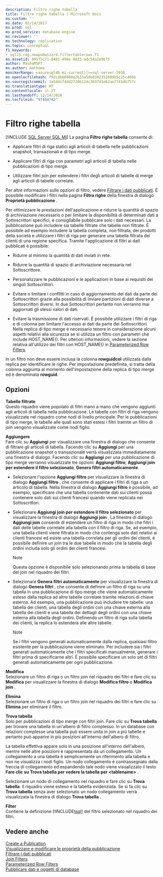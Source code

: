```yaml
---
description: Filtro righe tabella
title: Filtro righe tabella | Microsoft Docs
ms.custom: ''
ms.date: 03/14/2017
ms.prod: sql
ms.prod_service: database-engine
ms.reviewer: ''
ms.technology: replication
ms.topic: conceptual
f1_keywords:
- sql13.rep.newpubwizard.filtertablerows.f1
ms.assetid: 005f5c71-0401-490e-8823-adc54a2e9675
author: MashaMSFT
ms.author: mathoma
monikerRange: =azuresqldb-mi-current||>=sql-server-2016
ms.openlocfilehash: f92cdb60988e2b33a5de8382352609b5c25c466b
ms.sourcegitcommit: 1a544cf4dd2720b124c3697d1e62ae7741db757c
ms.translationtype: HT
ms.contentlocale: it-IT
ms.lasthandoff: 12/14/2020
ms.locfileid: "97464742"
---
```

# <a name="filter-table-rows"></a>Filtro righe tabella
[!INCLUDE [SQL Server SQL MI](../../includes/applies-to-version/sql-asdbmi.md)]
  La pagina **Filtro righe tabella** consente di:  
  
-   Applicare filtri di riga statici agli articoli di tabella nelle pubblicazioni snapshot, transazionali e di tipo merge.  
  
-   Applicare filtri di riga con parametri agli articoli di tabella nelle pubblicazioni di tipo merge.  
  
-   Utilizzare filtri join per estendere i filtri degli articoli di tabelle di merge agli articoli di tabelle correlate.  
  
 Per altre informazioni sulle opzioni di filtro, vedere [Filtrare i dati pubblicati](../../relational-databases/replication/publish/filter-published-data.md). È possibile modificare i filtri nella pagina **Filtra righe** della finestra di dialogo **Proprietà pubblicazione** .  
  
 Per ottimizzare le prestazioni dell'applicazione e ridurre la quantità di spazio di archiviazione necessario o per limitare la disponibilità di determinati dati a Sottoscrittori specifici, è consigliabile pubblicare solo i dati necessari. La pubblicazione può includere sia tabelle filtrate che tabelle non filtrate. È possibile ad esempio includere la tabella completa, non filtrata, dei prodotti della società e utilizzare i filtri di riga per generare una tabella filtrata dei clienti di una regione specifica. Tramite l'applicazione di filtri ai dati pubblicati è possibile:  
  
-   Ridurre al minimo la quantità di dati inviati in rete.  
  
-   Ridurre la quantità di spazio di archiviazione necessaria nel Sottoscrittore.  
  
-   Personalizzare le pubblicazioni e le applicazioni in base ai requisiti dei singoli Sottoscrittori.  
  
-   Evitare o limitare i conflitti in caso di aggiornamento dei dati da parte dei Sottoscrittori grazie alla possibilità di inviare partizioni di dati diverse a Sottoscrittori diversi. In due Sottoscrittori pertanto non verranno mai aggiornati gli stessi valori di dati.  
  
-   Evitare la trasmissione di dati riservati. È possibile utilizzare i filtri di riga e di colonna per limitare l'accesso ai dati da parte dei Sottoscrittori. Nella replica di tipo merge è necessario tenere in considerazione alcuni aspetti relativi alla sicurezza se si utilizza un filtro con parametri che include HOST_NAME(). Per ulteriori informazioni, vedere la sezione relativa all'utilizzo dei filtri con HOST_NAME() in [Parameterized Row Filters](../../relational-databases/replication/merge/parameterized-filters-parameterized-row-filters.md).  
  
 In un filtro non deve essere inclusa la colonna **rowguidcol** utilizzata dalla replica per identificare le righe. Per impostazione predefinita, si tratta della colonna aggiunta al momento dell'impostazione della replica di tipo merge ed è denominata **rowguid**.  
  
## <a name="options"></a>Opzioni  
 **Tabelle filtrate**  
 Questo riquadro viene popolato di filtri mano a mano che vengono aggiunti agli articoli di tabella nella pubblicazione. Le tabelle con filtri di riga vengono visualizzate nel riquadro come nodi di livello principale. Per le pubblicazioni di tipo merge, le tabelle alle quali sono stati estesi i filtri tramite un filtro di join vengono visualizzate come nodi figlio.  
  
 **Aggiungere**  
 Fare clic su **Aggiungi** per visualizzare una finestra di dialogo che consente di filtrare gli articoli di tabella. Facendo clic su **Aggiungi** per una pubblicazione snapshot o transazionale verrà visualizzata immediatamente una finestra di dialogo. Facendo clic su **Aggiungi** per una pubblicazione di tipo merge verranno visualizzate tre opzioni: **Aggiungi filtro**; **Aggiungi join per estendere il filtro selezionato**; **Genera filtri automaticamente**.  
  
-   Selezionare l'opzione **Aggiungi filtro** per visualizzare la finestra di dialogo **Aggiungi filtro** , che consente di applicare i filtri di riga a un articolo di tabella. Nella finestra di dialogo **Aggiungi filtro** è possibile, ad esempio, specificare che una tabella contenente dati sui clienti possa contenere solo dati sui clienti francesi quando viene replicata nei Sottoscrittori.  
  
-   Selezionare **Aggiungi join per estendere il filtro selezionato** per visualizzare la finestra di dialogo **Aggiungi join** , La finestra di dialogo **Aggiungi join** consente di estendere un filtro di riga in modo che filtri i dati delle tabelle correlate alla tabella con il filtro di riga. Se, ad esempio, una tabella clienti viene filtrata in modo che contenga solo dati relativi ai clienti francesi ed esiste una tabella correlata per gli ordini dei clienti, è possibile definire un join tra le due tabelle in modo che la tabella degli ordini includa solo gli ordini dei clienti francesi.  
  
    > [!NOTE]  
    >  Questa opzione è disponibile solo selezionando prima la tabella di base del join nel riquadro dei filtri.  
  
-   Selezionare **Genera filtri automaticamente** per visualizzare la finestra di dialogo **Genera filtri** , che consente di definire un filtro di riga su una tabella in una pubblicazione di tipo merge che viene automaticamente esteso dalla replica ad altre tabelle correlate tramite relazioni di chiave esterna. Ad esempio, una pubblicazione può includere tre tabelle: una tabella dei clienti, una tabella degli ordini con una chiave esterna alla tabella dei clienti e una tabella dei dettagli degli ordini con una chiave esterna alla tabella degli ordini. Definendo un filtro di riga sulla tabella dei clienti, la replica lo estenderà alle altre tabelle.  
  
    > [!NOTE]  
    >  Se i filtri vengono generati automaticamente dalla replica, qualsiasi filtro esistente per la pubblicazione viene eliminato. Per includere sia i filtri generati automaticamente che i filtri specificati manualmente, generare i filtri prima di specificarne altri. È possibile specificare un solo set di filtri generati automaticamente per ogni pubblicazione.  
  
 **Modifica**  
 Selezionare un filtro di riga o un filtro join nel riquadro dei filtri e fare clic su **Modifica** per visualizzare la finestra di dialogo **Modifica filtro** o **Modifica join** .  
  
 **Elimina**  
 Selezionare un filtro di riga o un filtro join nel riquadro dei filtri e fare clic su **Elimina** per eliminare il filtro.  
  
 **Trova tabella**  
 Solo per pubblicazioni di tipo merge con filtri join. Fare clic su **Trova tabella** per trovare una tabella in un'albero di filtro complesso. In un database con relazioni complesse una tabella può essere unita in join a più tabelle e pertanto può apparire in più posizioni all'interno dell'albero di filtro.  
  
 La tabella effettiva appare solo in una posizione all'interno dell'albero, mentre nelle altre posizioni è rappresentata da un collegamento. Un collegamento a una tabella è semplicemente un riferimento alla tabella e non ne visualizza i nodi figlio. Un nodo collegamento è contrassegnato dalla freccia di collegamento ed espandendo tale nodo viene visualizzato il testo **Fare clic su Trova tabella per vedere la tabella per \<tablename>** .  
  
 Selezionare un nodo di collegamento nel riquadro e fare clic su **Trova tabella**. Il riquadro viene esteso e la tabella evidenziata. Se si fa clic su **Trova tabella** senza aver selezionato un nodo collegamento verrà visualizzata la finestra di dialogo **Trova tabella** .  
  
 **Filter**  
 Contiene la definizione [!INCLUDE[tsql](../../includes/tsql-md.md)] del filtro selezionato nel riquadro dei filtri.  
  
## <a name="see-also"></a>Vedere anche  
 [Create a Publication](../../relational-databases/replication/publish/create-a-publication.md)   
 [Visualizzare e modificare le proprietà della pubblicazione](../../relational-databases/replication/publish/view-and-modify-publication-properties.md)   
 [Filtrare i dati pubblicati](../../relational-databases/replication/publish/filter-published-data.md)   
 [Join Filters](../../relational-databases/replication/merge/join-filters.md)   
 [Parameterized Row Filters](../../relational-databases/replication/merge/parameterized-filters-parameterized-row-filters.md)   
 [Pubblicare dati e oggetti di database](../../relational-databases/replication/publish/publish-data-and-database-objects.md)  
  
  

